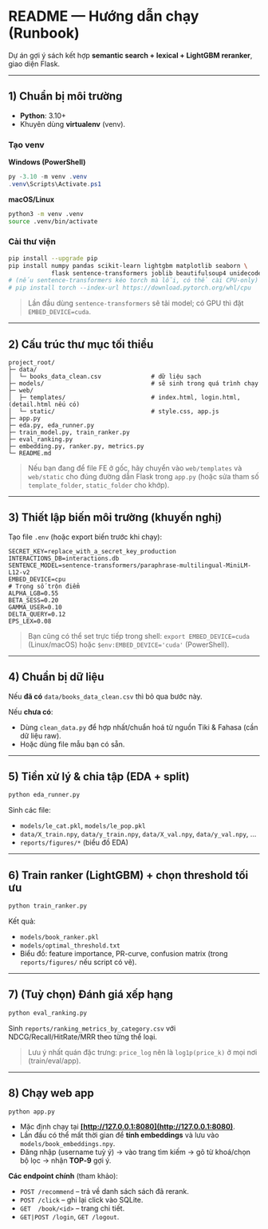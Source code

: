# README — Hướng dẫn chạy (Runbook)

Dự án gợi ý sách kết hợp **semantic search + lexical + LightGBM reranker**, giao diện Flask.

---

## 1) Chuẩn bị môi trường

* **Python**: 3.10+
* Khuyên dùng **virtualenv** (venv).

### Tạo venv

**Windows (PowerShell)**

```powershell
py -3.10 -m venv .venv
.venv\Scripts\Activate.ps1
```

**macOS/Linux**

```bash
python3 -m venv .venv
source .venv/bin/activate
```

### Cài thư viện

```bash
pip install --upgrade pip
pip install numpy pandas scikit-learn lightgbm matplotlib seaborn \
            flask sentence-transformers joblib beautifulsoup4 unidecode pyvi tqdm
# (nếu sentence-transformers kéo torch mà lỗi, có thể cài CPU-only)
# pip install torch --index-url https://download.pytorch.org/whl/cpu
```

> Lần đầu dùng `sentence-transformers` sẽ tải model; có GPU thì đặt `EMBED_DEVICE=cuda`.

---

## 2) Cấu trúc thư mục tối thiểu

```
project_root/
├─ data/
│  └─ books_data_clean.csv              # dữ liệu sạch
├─ models/                              # sẽ sinh trong quá trình chạy
├─ web/
│  ├─ templates/                        # index.html, login.html, (detail.html nếu có)
│  └─ static/                           # style.css, app.js
├─ app.py
├─ eda.py, eda_runner.py
├─ train_model.py, train_ranker.py
├─ eval_ranking.py
├─ embedding.py, ranker.py, metrics.py
└─ README.md
```

> Nếu bạn đang để file FE ở gốc, hãy chuyển vào `web/templates` và `web/static` cho đúng đường dẫn Flask trong `app.py` (hoặc sửa tham số `template_folder`, `static_folder` cho khớp).

---

## 3) Thiết lập biến môi trường (khuyến nghị)

Tạo file `.env` (hoặc export biến trước khi chạy):

```
SECRET_KEY=replace_with_a_secret_key_production
INTERACTIONS_DB=interactions.db
SENTENCE_MODEL=sentence-transformers/paraphrase-multilingual-MiniLM-L12-v2
EMBED_DEVICE=cpu
# Trọng số trộn điểm
ALPHA_LGB=0.55
BETA_SESS=0.20
GAMMA_USER=0.10
DELTA_QUERY=0.12
EPS_LEX=0.08
```

> Bạn cũng có thể set trực tiếp trong shell: `export EMBED_DEVICE=cuda` (Linux/macOS) hoặc `$env:EMBED_DEVICE='cuda'` (PowerShell).

---

## 4) Chuẩn bị dữ liệu

Nếu **đã có** `data/books_data_clean.csv` thì bỏ qua bước này.

Nếu **chưa có**:

* Dùng `clean_data.py` để hợp nhất/chuẩn hoá từ nguồn Tiki & Fahasa (cần dữ liệu raw).
* Hoặc dùng file mẫu bạn có sẵn.

---

## 5) Tiền xử lý & chia tập (EDA + split)

```bash
python eda_runner.py
```

Sinh các file:

* `models/le_cat.pkl`, `models/le_pop.pkl`
* `data/X_train.npy`, `data/y_train.npy`, `data/X_val.npy`, `data/y_val.npy`, ...
* `reports/figures/*` (biểu đồ EDA)

---

## 6) Train ranker (LightGBM) + chọn threshold tối ưu

```bash
python train_ranker.py
```

Kết quả:

* `models/book_ranker.pkl`
* `models/optimal_threshold.txt`
* Biểu đồ: feature importance, PR-curve, confusion matrix (trong `reports/figures/` nếu script có vẽ).

---

## 7) (Tuỳ chọn) Đánh giá xếp hạng

```bash
python eval_ranking.py
```

Sinh `reports/ranking_metrics_by_category.csv` với NDCG/Recall/HitRate/MRR theo từng thể loại.

> Lưu ý nhất quán đặc trưng: `price_log` nên là `log1p(price_k)` ở mọi nơi (train/eval/app).

---

## 8) Chạy web app

```bash
python app.py
```

* Mặc định chạy tại **[http://127.0.0.1:8080](http://127.0.0.1:8080)**.
* Lần đầu có thể mất thời gian để **tính embeddings** và lưu vào `models/book_embeddings.npy`.
* Đăng nhập (username tuỳ ý) → vào trang tìm kiếm → gõ từ khoá/chọn bộ lọc → nhận **TOP‑9** gợi ý.

**Các endpoint chính** (tham khảo):

* `POST /recommend` – trả về danh sách sách đã rerank.
* `POST /click`     – ghi lại click vào SQLite.
* `GET  /book/<id>` – trang chi tiết.
* `GET|POST /login`, `GET /logout`.
